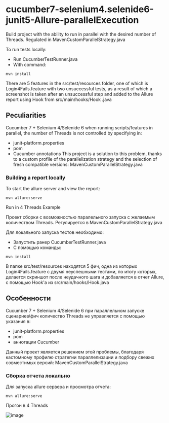 # cucumber7-selenium4.selenide6-junit5-Allure-parallelExecution

Build project with the ability to run in parallel with the desired number of Threads. Regulated in MavenCustomParallelStrategy.java

To run tests locally:

- Run CucumberTestRunner.java
- With command:
```
mvn install
```
There are 5 features in the src/test/resources folder, one of which is Login4Fails.feature with two unsuccessful tests, as a result of which a screenshot is taken after an unsuccessful step and added to the Allure report using Hook from src/main/hooks/Hook .java

## Peculiarities
Cucumber 7 + Selenium 4/Selenide 6 when running scripts/features in parallel, the number of Threads is not controlled by specifying in:

- junit-platform.properties
- pom
- Cucumber annotations
This project is a solution to this problem, thanks to a custom profile of the parallelization strategy and the selection of fresh compatible versions: MavenCustomParallelStrategy.java

### Building a report locally
To start the allure server and view the report:
```
mvn allure:serve
```
Run in 4 Threads Example




Проект сборки с возможностью паралельного запуска с желаемым количеством Threads.
Регулируется в MavenCustomParallelStrategy.java

Для локального запуска тестов необходимо:

- Запустить ранер CucumberTestRunner.java
- С помощью команды: 
```
mvn install
```
В папке src/test/resources находятся 5 фич, одна из которых Login4Fails.feature с двумя неуспешными тестами, по итогу которых, делается скриншот после неудачного шага и добавляется в отчет Allure, с помощью Hook'а из src/main/hooks/Hook.java
## Особенности
Cucumber 7 + Selenium 4/Selenide 6 при параллельном запуске сценариев\фич количество Threads не управляется с помощью указания в:
- junit-platform.properties
- pom
- аннотации Cucumber

Данный проект является решением этой проблемы, благодаря кастомному профилю стратегии параллелизации и подбору свежих совместимых версий:
MavenCustomParallelStrategy.java


### Сборка отчета локально
Для запуска allure сервера и просмотра отчета:
```
mvn allure:serve
```

Прогон в 4 Threads

![image](https://user-images.githubusercontent.com/43063004/204404483-af07f6c1-f2b6-41e7-8c11-e8c2db9ba620.png)







